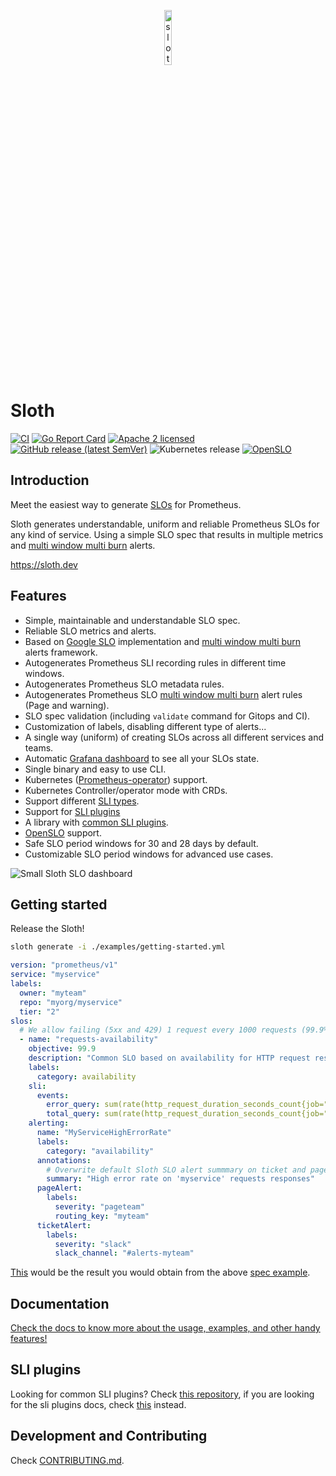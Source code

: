 <p align="center">
    <img src="docs/img/logo.png" width="15%" align="center" alt="sloth">
</p>

# Sloth

[![CI](https://github.com/slok/sloth/actions/workflows/ci.yaml/badge.svg?branch=main)](https://github.com/slok/sloth/actions/workflows/ci.yaml)
[![Go Report Card](https://goreportcard.com/badge/github.com/slok/sloth)](https://goreportcard.com/report/github.com/slok/sloth)
[![Apache 2 licensed](https://img.shields.io/badge/license-Apache2-blue.svg)](https://raw.githubusercontent.com/slok/sloth/master/LICENSE)
[![GitHub release (latest SemVer)](https://img.shields.io/github/v/release/slok/sloth)](https://github.com/slok/sloth/releases/latest)
![Kubernetes release](https://img.shields.io/badge/Kubernetes-v1.23-green?logo=Kubernetes&style=flat&color=326CE5&logoColor=white)
[![OpenSLO](https://img.shields.io/badge/OpenSLO-v1alpha-green?color=4974EA&style=flat)](https://github.com/OpenSLO/OpenSLO#slo)

## Introduction

Meet the easiest way to generate [SLOs][google-slo] for Prometheus.

Sloth generates understandable, uniform and reliable Prometheus SLOs for any kind of service. Using a simple SLO spec that results in multiple metrics and [multi window multi burn][mwmb] alerts.

https://sloth.dev

## Features

- Simple, maintainable and understandable SLO spec.
- Reliable SLO metrics and alerts.
- Based on [Google SLO][google-slo] implementation and [multi window multi burn][mwmb] alerts framework.
- Autogenerates Prometheus SLI recording rules in different time windows.
- Autogenerates Prometheus SLO metadata rules.
- Autogenerates Prometheus SLO [multi window multi burn][mwmb] alert rules (Page and warning).
- SLO spec validation (including `validate` command for Gitops and CI).
- Customization of labels, disabling different type of alerts...
- A single way (uniform) of creating SLOs across all different services and teams.
- Automatic [Grafana dashboard][grafana-dashboard] to see all your SLOs state.
- Single binary and easy to use CLI.
- Kubernetes ([Prometheus-operator]) support.
- Kubernetes Controller/operator mode with CRDs.
- Support different [SLI types](#sli-types-manifests).
- Support for [SLI plugins](#sli-plugins)
- A library with [common SLI plugins][common-sli-plugins].
- [OpenSLO] support.
- Safe SLO period windows for 30 and 28 days by default.
- Customizable SLO period windows for advanced use cases.

![Small Sloth SLO dashboard](docs/img/sloth_small_dashboard.png)

## Getting started

Release the Sloth!

```bash
sloth generate -i ./examples/getting-started.yml
```

```yaml
version: "prometheus/v1"
service: "myservice"
labels:
  owner: "myteam"
  repo: "myorg/myservice"
  tier: "2"
slos:
  # We allow failing (5xx and 429) 1 request every 1000 requests (99.9%).
  - name: "requests-availability"
    objective: 99.9
    description: "Common SLO based on availability for HTTP request responses."
    labels:
      category: availability
    sli:
      events:
        error_query: sum(rate(http_request_duration_seconds_count{job="myservice",code=~"(5..|429)"}[{{.window}}]))
        total_query: sum(rate(http_request_duration_seconds_count{job="myservice"}[{{.window}}]))
    alerting:
      name: "MyServiceHighErrorRate"
      labels:
        category: "availability"
      annotations:
        # Overwrite default Sloth SLO alert summmary on ticket and page alerts.
        summary: "High error rate on 'myservice' requests responses"
      pageAlert:
        labels:
          severity: "pageteam"
          routing_key: "myteam"
      ticketAlert:
        labels:
          severity: "slack"
          slack_channel: "#alerts-myteam"
```

[This](examples/_gen/getting-started.yml) would be the result you would obtain from the above [spec example](examples/getting-started.yml).

## Documentation

[Check the docs to know more about the usage, examples, and other handy features!][docs]

## SLI plugins

Looking for common SLI plugins? Check [this repository][common-sli-plugins], if you are looking for the sli plugins docs, check [this][docs-sli-plugins] instead.

## Development and Contributing

Check [CONTRIBUTING.md](CONTRIBUTING.md).

[google-slo]: https://landing.google.com/sre/workbook/chapters/alerting-on-slos/
[mwmb]: https://landing.google.com/sre/workbook/chapters/alerting-on-slos/#6-multiwindow-multi-burn-rate-alerts
[prometheus-operator]: https://github.com/prometheus-operator
[grafana-dashboard]: https://grafana.com/grafana/dashboards/14348
[openslo]: https://openslo.com/
[common-sli-plugins]: https://github.com/slok/sloth-common-sli-plugins
[docs-sli-plugins]: https://sloth.dev/usage/plugins/
[docs]: https://sloth.dev
